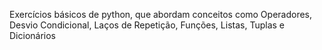 Exercícios básicos de python, que abordam conceitos como Operadores, Desvio Condicional, Laços de Repetição,
Funções, Listas, Tuplas e Dicionários
